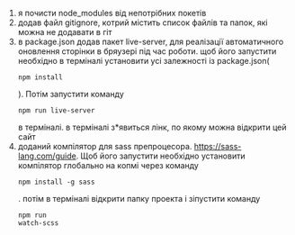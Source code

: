 1) я почисти node_modules від непотрібних покетів
2) додав файл gitignore,  котрий містить список файлів та папок, які можна не додавати в гіт
3) в package.json додав пакет live-server, для реалізації автоматичного оновлення сторінки в бряузері під час роботи. щоб його запустити необхідно в терміналі установити усі залежності із package.json( <pre><code>npm install</code></pre> ). Потім запустити команду <pre><code>npm run live-server</code></pre> в терміналі. в терміналі з*явиться лінк, по якому можна відкрити цей сайт
4) доданий компілятор для sass препроцесора. https://sass-lang.com/guide. Щоб його запустити необхідно установити компілятор глобально на копмі через команду <pre><code>npm install -g sass</code></pre>. потім в терміналі відкрити папку проекта і зіпустити команду <pre><code>npm run watch-scss</code></pre>  
